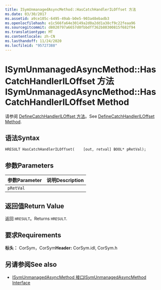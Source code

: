 ```yaml
---
title: ISymUnmanagedAsyncMethod::HasCatchHandlerILOffset 方法
ms.date: 03/30/2017
ms.assetid: a9ce105c-6495-49ab-b0e5-903a48ebadb3
ms.openlocfilehash: e1c566fa64e30149a2d0a2dd1a38cf9c22feaa96
ms.sourcegitcommit: d8020797a6657d0fbbdff362b80300815f682f94
ms.translationtype: MT
ms.contentlocale: zh-CN
ms.lasthandoff: 11/24/2020
ms.locfileid: "95727388"
---
```

# <a name="isymunmanagedasyncmethodhascatchhandleriloffset-method"></a><span data-ttu-id="72cbc-102">ISymUnmanagedAsyncMethod::HasCatchHandlerILOffset 方法</span><span class="sxs-lookup"><span data-stu-id="72cbc-102">ISymUnmanagedAsyncMethod::HasCatchHandlerILOffset Method</span></span>

<span data-ttu-id="72cbc-103">请参阅 [DefineCatchHandlerILOffset 方法](isymunmanagedasyncmethodpropertieswriter-definecatchhandleriloffset-method.md)。</span><span class="sxs-lookup"><span data-stu-id="72cbc-103">See [DefineCatchHandlerILOffset Method](isymunmanagedasyncmethodpropertieswriter-definecatchhandleriloffset-method.md).</span></span>  
  
## <a name="syntax"></a><span data-ttu-id="72cbc-104">语法</span><span class="sxs-lookup"><span data-stu-id="72cbc-104">Syntax</span></span>  
  
```idl  
HRESULT HasCatchHandlerILOffset(    [out, retval] BOOL* pRetVal);  
```  
  
## <a name="parameters"></a><span data-ttu-id="72cbc-105">参数</span><span class="sxs-lookup"><span data-stu-id="72cbc-105">Parameters</span></span>  
  
|<span data-ttu-id="72cbc-106">参数</span><span class="sxs-lookup"><span data-stu-id="72cbc-106">Parameter</span></span>|<span data-ttu-id="72cbc-107">说明</span><span class="sxs-lookup"><span data-stu-id="72cbc-107">Description</span></span>|  
|---------------|-----------------|  
|`pRetVal`||  
  
## <a name="return-value"></a><span data-ttu-id="72cbc-108">返回值</span><span class="sxs-lookup"><span data-stu-id="72cbc-108">Return Value</span></span>  

 <span data-ttu-id="72cbc-109">返回 `HRESULT`。</span><span class="sxs-lookup"><span data-stu-id="72cbc-109">Returns `HRESULT`.</span></span>  
  
## <a name="requirements"></a><span data-ttu-id="72cbc-110">要求</span><span class="sxs-lookup"><span data-stu-id="72cbc-110">Requirements</span></span>  

 <span data-ttu-id="72cbc-111">**标头：** CorSym，CorSym</span><span class="sxs-lookup"><span data-stu-id="72cbc-111">**Header:** CorSym.idl, CorSym.h</span></span>  
  
## <a name="see-also"></a><span data-ttu-id="72cbc-112">另请参阅</span><span class="sxs-lookup"><span data-stu-id="72cbc-112">See also</span></span>

- [<span data-ttu-id="72cbc-113">ISymUnmanagedAsyncMethod 接口</span><span class="sxs-lookup"><span data-stu-id="72cbc-113">ISymUnmanagedAsyncMethod Interface</span></span>](isymunmanagedasyncmethod-interface.md)
